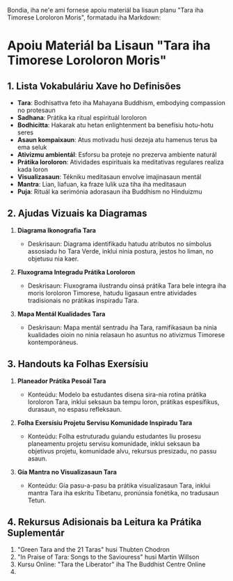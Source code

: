 Bondia, iha ne'e ami fornese apoiu materiál ba lisaun planu "Tara iha Timorese Loroloron Moris", formatadu iha Markdown:

# Apoiu Materiál ba Lisaun "Tara iha Timorese Loroloron Moris"

## 1. Lista Vokabuláriu Xave ho Definisões

- **Tara**: Bodhisattva feto iha Mahayana Buddhism, embodying compassion no protesaun
- **Sadhana**: Prátika ka ritual espirituál loroloron
- **Bodhicitta**: Hakarak atu hetan enlightenment ba benefísiu hotu-hotu seres
- **Asaun kompaixaun**: Atus motivadu husi dezeja atu hamenus terus ba ema seluk
- **Ativizmu ambientál**: Esforsu ba proteje no prezerva ambiente naturál
- **Prátika loroloron**: Atividades espirituais ka meditativas regulares realiza kada loron
- **Visualizasaun**: Tékniku meditasaun envolve imajinasaun mentál
- **Mantra**: Lian, liafuan, ka fraze lulik uza tiha iha meditasaun
- **Puja**: Rituál ka serimónia adorasaun iha Buddhism no Hinduizmu

## 2. Ajudas Vizuais ka Diagramas

1. **Diagrama Ikonografia Tara**
   - Deskrisaun: Diagrama identifikadu hatudu atributos no símbolus assosiadu ho Tara Verde, inklui ninia postura, jestos ho liman, no objetusu nia kaer.

2. **Fluxograma Integradu Prátika Loroloron**
   - Deskrisaun: Fluxograma ilustrandu oinsá prátika Tara bele integra iha moris loroloron Timorese, hatudu ligasaun entre atividades tradisionais no prátikas inspiradu Tara.

3. **Mapa Mentál Kualidades Tara**
   - Deskrisaun: Mapa mentál sentradu iha Tara, ramifikasaun ba ninia kualidades oioin no ninia relasaun ho asuntus no ativizmus Timorese kontemporáneus.

## 3. Handouts ka Folhas Exersísiu

1. **Planeador Prátika Pesoál Tara**
   - Konteúdu: Modelo ba estudantes disena sira-nia rotina prátika loroloron Tara, inklui seksaun ba tempu loron, prátikas espesífikus, durasaun, no espasu refleksaun.

2. **Folha Exersísiu Projetu Servisu Komunidade Inspiradu Tara**
   - Konteúdu: Folha estruturadu guiandu estudantes liu prosesu planeamentu projetu servisu komunidade, inklui seksaun ba objetivus projetu, komunidade alvu, rekursus presizadu, no passu asaun.

3. **Gía Mantra no Visualizasaun Tara**
   - Konteúdu: Gía pasu-a-pasu ba prátika visualizasaun Tara, inklui mantra Tara iha eskritu Tibetanu, pronúnsia fonétika, no tradusaun Tetun.

## 4. Rekursus Adisionais ba Leitura ka Prátika Suplementár

1. "Green Tara and the 21 Taras" husi Thubten Chodron
2. "In Praise of Tara: Songs to the Saviouress" husi Martin Willson
3. Kursu Online: "Tara the Liberator" iha The Buddhist Centre Online
4.